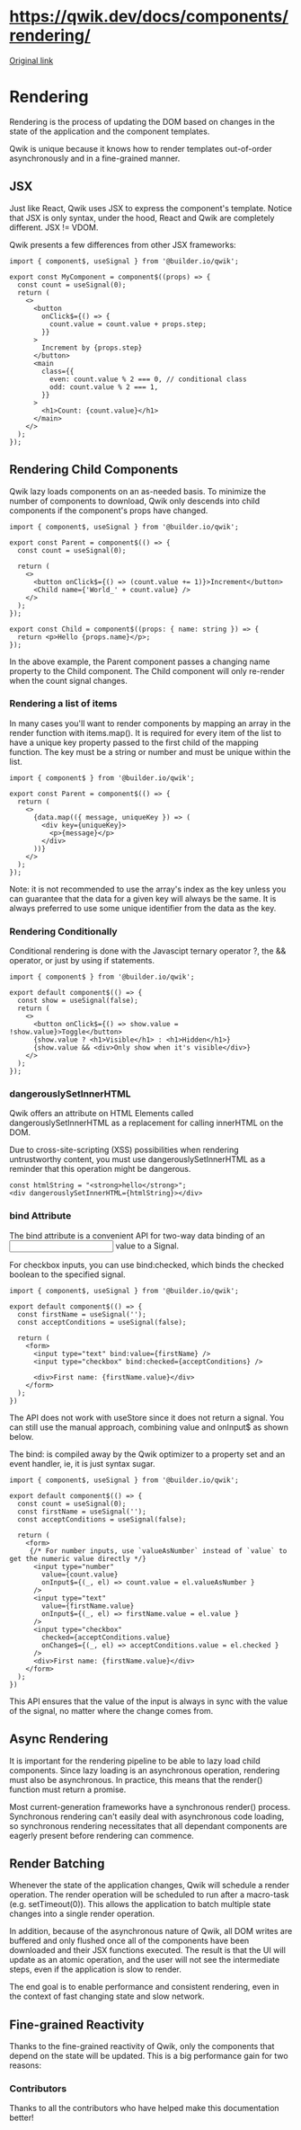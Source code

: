 # https://qwik.dev/docs/components/rendering/

[Original link](https://qwik.dev/docs/components/rendering/)

# Rendering

Rendering is the process of updating the DOM based on changes in the state of the application and the component templates.

Qwik is unique because it knows how to render templates out-of-order asynchronously and in a fine-grained manner.

## JSX

Just like React, Qwik uses JSX to express the component's template. Notice that JSX is only syntax, under the hood, React and Qwik are completely different. JSX != VDOM.

Qwik presents a few differences from other JSX frameworks:

```
import { component$, useSignal } from '@builder.io/qwik';
 
export const MyComponent = component$((props) => {
  const count = useSignal(0);
  return (
    <>
      <button
        onClick$={() => {
          count.value = count.value + props.step;
        }}
      >
        Increment by {props.step}
      </button>
      <main
        class={{
          even: count.value % 2 === 0, // conditional class
          odd: count.value % 2 === 1,
        }}
      >
        <h1>Count: {count.value}</h1>
      </main>
    </>
  );
});
```

## Rendering Child Components

Qwik lazy loads components on an as-needed basis. To minimize the number of components to download, Qwik only descends into child components if the component's props have changed.

```
import { component$, useSignal } from '@builder.io/qwik';
 
export const Parent = component$(() => {
  const count = useSignal(0);
 
  return (
    <>
      <button onClick$={() => (count.value += 1)}>Increment</button>
      <Child name={'World_' + count.value} />
    </>
  );
});
 
export const Child = component$((props: { name: string }) => {
  return <p>Hello {props.name}</p>;
});
```

In the above example, the Parent component passes a changing name property to the Child component. The Child component will only re-render when the count signal changes.

### Rendering a list of items

In many cases you'll want to render components by mapping an array in the render function with items.map(). It is required for every item of the list to have a unique key property passed to the first child of the mapping function. The key must be a string or number and must be unique within the list.

```
import { component$ } from '@builder.io/qwik';
 
export const Parent = component$(() => {
  return (
    <>
      {data.map(({ message, uniqueKey }) => (
        <div key={uniqueKey}>
          <p>{message}</p>
        </div>
      ))}
    </>
  );
});
```

Note: it is not recommended to use the array's index as the key unless you can guarantee that the data for a given key will always be the same. It is always preferred to use some unique identifier from the data as the key.

### Rendering Conditionally

Conditional rendering is done with the Javascipt ternary operator ?, the && operator, or just by using if statements.

```
import { component$ } from '@builder.io/qwik';
 
export default component$(() => {
  const show = useSignal(false);
  return (
    <>
      <button onClick$={() => show.value = !show.value}>Toggle</button>
      {show.value ? <h1>Visible</h1> : <h1>Hidden</h1>}
      {show.value && <div>Only show when it's visible</div>}
    </>
  );
});
```

### dangerouslySetInnerHTML

Qwik offers an attribute on HTML Elements called dangerouslySetInnerHTML as a replacement for calling innerHTML on the DOM.

Due to cross-site-scripting (XSS) possibilities when rendering untrustworthy content, you must use dangerouslySetInnerHTML as a reminder that this operation might be dangerous.

```
const htmlString = "<strong>hello</strong>";
<div dangerouslySetInnerHTML={htmlString}></div>
```

### bind Attribute

The bind attribute is a convenient API for two-way data binding of an <input> value to a Signal.

For checkbox inputs, you can use bind:checked, which binds the checked boolean to the specified signal.

```
import { component$, useSignal } from '@builder.io/qwik';
 
export default component$(() => {
  const firstName = useSignal('');
  const acceptConditions = useSignal(false);
 
  return (
    <form>
      <input type="text" bind:value={firstName} />
      <input type="checkbox" bind:checked={acceptConditions} />
 
      <div>First name: {firstName.value}</div>
    </form>
  );
})
```

The API does not work with useStore since it does not return a signal. You can still use the manual approach, combining value and onInput$ as shown below.

The bind: is compiled away by the Qwik optimizer to a property set and an event handler, ie, it is just syntax sugar.

```
import { component$, useSignal } from '@builder.io/qwik';
 
export default component$(() => {
  const count = useSignal(0);
  const firstName = useSignal('');
  const acceptConditions = useSignal(false);
 
  return (
    <form>
     {/* For number inputs, use `valueAsNumber` instead of `value` to get the numeric value directly */}
      <input type="number"
        value={count.value}
        onInput$={(_, el) => count.value = el.valueAsNumber }
      />
      <input type="text"
        value={firstName.value}
        onInput$={(_, el) => firstName.value = el.value }
      />
      <input type="checkbox"
        checked={acceptConditions.value}
        onChange$={(_, el) => acceptConditions.value = el.checked }
      />
      <div>First name: {firstName.value}</div>
    </form>
  );
})
```

This API ensures that the value of the input is always in sync with the value of the signal, no matter where the change comes from.

## Async Rendering

It is important for the rendering pipeline to be able to lazy load child components. Since lazy loading is an asynchronous operation, rendering must also be asynchronous. In practice, this means that the render() function must return a promise.

Most current-generation frameworks have a synchronous render() process. Synchronous rendering can't easily deal with asynchronous code loading, so synchronous rendering necessitates that all dependant components are eagerly present before rendering can commence.

## Render Batching

Whenever the state of the application changes, Qwik will schedule a render operation. The render operation will be scheduled to run after a macro-task (e.g. setTimeout(0)). This allows the application to batch multiple state changes into a single render operation.

In addition, because of the asynchronous nature of Qwik, all DOM writes are buffered and only flushed once all of the components have been downloaded and their JSX functions executed. The result is that the UI will update as an atomic operation, and the user will not see the intermediate steps, even if the application is slow to render.

The end goal is to enable performance and consistent rendering, even in the context of fast changing state and slow network.

## Fine-grained Reactivity

Thanks to the fine-grained reactivity of Qwik, only the components that depend on the state will be updated. This is a big performance gain for two reasons:

### Contributors

Thanks to all the contributors who have helped make this documentation better!
